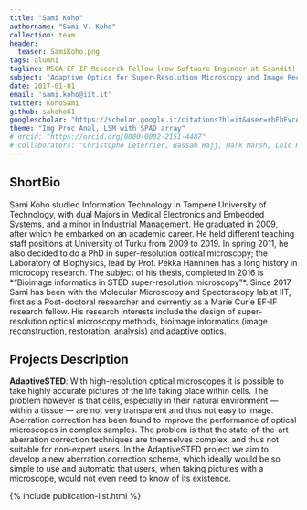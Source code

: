 ```yaml
---
title: "Sami Koho"
authorname: "Sami V. Koho"
collection: team
header:
  teaser: SamiKoho.png
tags: alumni
tagline: MSCA EF-IF Research Fellow (now Software Engineer at Scandit)
subject: "Adaptive Optics for Super-Resolution Microscopy and Image Reconstruction"
date: 2017-01-01
email: 'sami.koho@iit.it'
twitter: KohoSami
github: sakoho81
googlescholar: "https://scholar.google.it/citations?hl=it&user=rhFhFvcAAAAJ#"
theme: "Img Proc Anal, LSM with SPAD array"
# orcid: "https://orcid.org/0000-0002-2151-4487"
# collaborators: "Christophe Leterrier, Bassam Hajj, Mark Marsh, Loïc Royer, Joe Grove"
---
```


<h2>ShortBio</h2>
Sami Koho studied Information Technology in Tampere University of Technology, with dual Majors in Medical Electronics and Embedded Systems, and a minor in Industrial Management. He graduated in 2009, after which he embarked on an academic career. He held different teaching staff positions at University of Turku from 2009 to 2019. In spring 2011, he also decided to do a PhD in super-resolution optical microscopy; the Laboratory of Biophysics, lead by Prof. Pekka Hänninen has a long history in microcopy research. The subject of his thesis, completed in 2016 is *“Bioimage informatics in STED super-resolution microscopy”*. Since 2017 Sami has been with the Molecular Microscopy and Spectorscopy lab at IIT, first as a Post-doctoral researcher and currently as a Marie Curie EF-IF research fellow. His research interests include the design of super-resolution optical microscopy methods, bioimage informatics (image reconstruction, restoration, analysis) and adaptive optics.


<h2>Projects Description</h2>

**AdaptiveSTED**: With high-resolution optical microscopes it is possible to take highly accurate pictures of the life taking place within cells. The problem however is that cells, especially in their natural environment — within a tissue — are not very transparent and thus not easy to image. Aberration correction has been found to improve the performance of optical microscopes in complex samples. The problem is that the state-of-the-art aberration correction techniques are themselves complex, and thus not suitable for non-expert users. In the AdaptiveSTED project we aim to develop a new aberration correction scheme, which ideally would be so simple to use and automatic that users, when taking pictures with a microscope, would not even need to know of its existence. 


<!---{% include author-research-themes.html %}--->
<!---{% include team-member-collaborators.html %}--->
{% include publication-list.html %}
